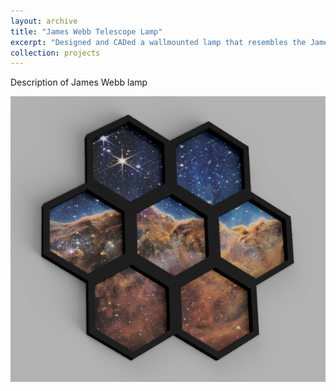 ```yaml
---
layout: archive
title: "James Webb Telescope Lamp"
excerpt: "Designed and CADed a wallmounted lamp that resembles the James Webb Telescope<br/><img src='/images/JamesWebbLamp.png'>"
collection: projects
---
```


Description of James Webb lamp

<img src='/images/JamesWebbLamp.png'>